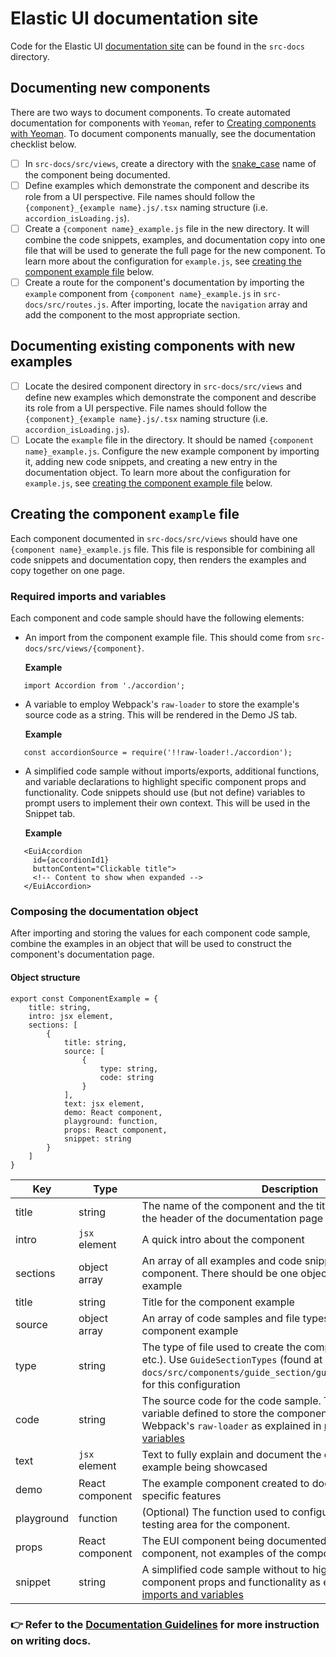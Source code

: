 # Elastic UI documentation site

Code for the Elastic UI [documentation site](https://elastic.github.io/eui/#/) can be found in the `src-docs` directory.

## Documenting new components

There are two ways to document components. To create automated documentation for components with `Yeoman`, refer to [Creating components with Yeoman](./creating-components-yeoman.md#documenting-the-component-with-examples). To document components manually, see the documentation checklist below.

- [ ] In `src-docs/src/views`, create a directory with the [snake_case](https://en.wikipedia.org/wiki/Snake_case) name of the component being documented.
- [ ] Define examples which demonstrate the component and describe its role from a UI perspective. File names should follow the `{component}_{example name}.js/.tsx` naming structure (i.e. `accordion_isLoading.js`).
- [ ] Create a `{component name}_example.js` file in the new directory. It will combine the code snippets, examples, and documentation copy into one file that will be used to generate the full page for the new component. To learn more about the configuration for `example.js`, see [creating the component example file](#creating-the-component-example-file) below.
- [ ] Create a route for the component's documentation by importing the `example` component from `{component name}_example.js` in `src-docs/src/routes.js`. After importing, locate the `navigation` array and add the component to the most appropriate section.
 
## Documenting existing components with new examples

- [ ] Locate the desired component directory in `src-docs/src/views` and define new examples which demonstrate the component and describe its role from a UI perspective. File names should follow the `{component}_{example name}.js/.tsx` naming structure (i.e. `accordion_isLoading.js`).
- [ ] Locate the `example` file in the directory. It should be named `{component name}_example.js`. Configure the new example component by importing it, adding new code snippets, and creating a new entry in the documentation object. To learn more about the configuration for `example.js`, see [creating the component example file](#creating-the-component-example-file) below.

## Creating the component `example` file

Each component documented in `src-docs/src/views` should have one `{component name}_example.js` file. This file is responsible for combining all code snippets and documentation copy, then renders the examples and copy together on one page. 

### Required imports and variables

Each component and code sample should have the following elements:
- An import from the component example file. This should come from `src-docs/src/views/{component}`.

   **Example**
```
   import Accordion from './accordion'; 
```

- A variable to employ Webpack's `raw-loader` to store the example's source code as a string. This will be rendered in the Demo JS tab.

   **Example**
```
   const accordionSource = require('!!raw-loader!./accordion');
```

- A simplified code sample without imports/exports, additional functions, and variable declarations to highlight specific component props and functionality. Code snippets should use (but not define) variables to prompt users to implement their own context. This will be used in the Snippet tab.

   **Example**
```
   <EuiAccordion
     id={accordionId1}
     buttonContent="Clickable title">
     <!-- Content to show when expanded -->
   </EuiAccordion>
```

### Composing the documentation object

After importing and storing the values for each component code sample, combine the examples in an object that will be used to construct the component's documentation page.

#### Object structure

```
export const ComponentExample = {
    title: string,
    intro: jsx element,
    sections: [
        {
            title: string,
            source: [
                {
                    type: string,
                    code: string
                }
            ],
            text: jsx element,
            demo: React component,
            playground: function,
            props: React component,
            snippet: string
        }
    ]
}
```

| Key | Type | Description |
| --- | ---- | ----------- |
| title | string | The name of the component and the title that will be used as the header of the documentation page
| intro | `jsx` element | A quick intro about the component
| sections | object array | An array of all examples and code snippets relevant to this component. There should be one object per component example
| title | string | Title for the component example
| source | object array | An array of code samples and file types that belong to a component example
| type | string | The type of file used to create the component (i.e. `js`, `tsx`, etc.). Use `GuideSectionTypes` (found at `src-docs/src/components/guide_section/guide_section_types.tsx`) for this configuration
| code | string | The source code for the code sample. This will likely be the variable defined to store the component's source code via Webpack's `raw-loader` as explained in [required imports and variables](#required-imports-and-variables)
| text | `jsx` element | Text to fully explain and document the component and example being showcased
| demo | React component | The example component created to document and showcase specific features
| playground | function | (Optional) The function used to configure the playground testing area for the component.
| props | React component | The EUI component being documented (the original component, not examples of the component)
| snippet | string | A simplified code sample without to highlight specific component props and functionality as explained in [required imports and variables](#required-imports-and-variables)

### 👉 Refer to the [Documentation Guidelines](documentation-guidelines.md) for more instruction on writing docs.